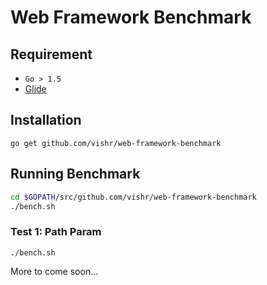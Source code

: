 # Web Framework Benchmark

## Requirement

- `Go > 1.5`
- [Glide](https://github.com/Masterminds/glide)

## Installation

`go get github.com/vishr/web-framework-benchmark`

## Running Benchmark

```sh
cd $GOPATH/src/github.com/vishr/web-framework-benchmark
./bench.sh
```

### Test 1: Path Param

`./bench.sh`

More to come soon...
